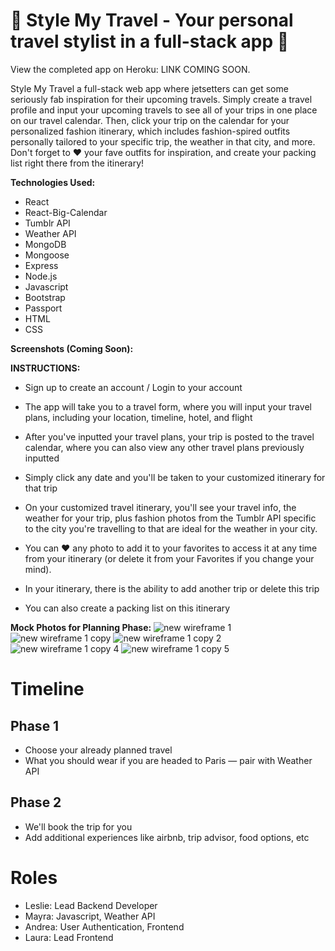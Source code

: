 
 
# 💼 Style My Travel - Your personal travel stylist in a full-stack app 👗

View the completed app on Heroku: <a>LINK COMING SOON</a>.

Style My Travel a full-stack web app where jetsetters can get some seriously fab inspiration for their upcoming travels. Simply create a travel profile and input your upcoming travels to see all of your trips in one place on our travel calendar. Then, click your trip on the calendar for your personalized fashion itinerary, which includes fashion-spired outfits personally tailored to your specific trip, the weather in that city, and more. Don't forget to ❤ your fave outfits for inspiration, and create your packing list right there from the itinerary!

**Technologies Used:**
* React
* React-Big-Calendar
* Tumblr API
* Weather API
* MongoDB
* Mongoose
* Express
* Node.js
* Javascript
* Bootstrap
* Passport
* HTML
* CSS

**Screenshots (Coming Soon):**

**INSTRUCTIONS:**

* Sign up to create an account / Login to your account

* The app will take you to a travel form, where you will input your travel plans, including your location, timeline, hotel, and flight

* After you've inputted your travel plans, your trip is posted to the travel calendar, where you can also view any other travel plans previously inputted

* Simply click any date and you'll be taken to your customized itinerary for that trip

 * On your customized travel itinerary, you'll see your travel info, the weather for your trip, plus fashion photos from the Tumblr API specific to the city you're travelling to that are ideal for the weather in your city.
 
  * You can ❤ any photo to add it to your favorites to access it at any time from your itinerary (or delete it from your Favorites if you change your mind).
 
  * In your itinerary, there is the ability to add another trip or delete this trip
 
  * You can also create a packing list on this itinerary

**Mock Photos for Planning Phase:**
![new wireframe 1](https://user-images.githubusercontent.com/34491285/42727904-50dd0cd0-8774-11e8-9e3c-4cb186a0f6f4.png)
![new wireframe 1 copy](https://user-images.githubusercontent.com/34491285/42727903-50d0d000-8774-11e8-85de-d39d5ad2988f.png)
![new wireframe 1 copy 2](https://user-images.githubusercontent.com/34491285/42727902-50c1c8d0-8774-11e8-82bb-bcf9978240cc.png)
![new wireframe 1 copy 4](https://user-images.githubusercontent.com/34491285/42727901-50b3938c-8774-11e8-98f8-af2aae607710.png)
![new wireframe 1 copy 5](https://user-images.githubusercontent.com/34491285/42727900-50a19f6a-8774-11e8-9915-7010130cc58b.png)

# Timeline
## Phase 1
* Choose your already planned travel
* What you should wear if you are headed to Paris — pair with Weather API

## Phase 2
* We'll book the trip for you
* Add additional experiences like airbnb, trip advisor, food options, etc

# Roles
- Leslie: Lead Backend Developer
- Mayra: Javascript, Weather API
- Andrea: User Authentication, Frontend
- Laura: Lead Frontend 


